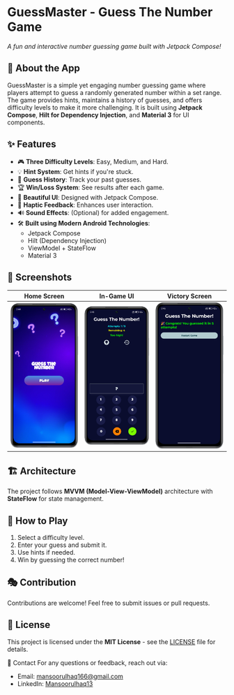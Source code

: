 # GuessMaster - Guess The Number Game

*A fun and interactive number guessing game built with Jetpack Compose!*

## 📌 About the App
GuessMaster is a simple yet engaging number guessing game where players attempt to guess a randomly generated number within a set range. The game provides hints, maintains a history of guesses, and offers difficulty levels to make it more challenging. It is built using **Jetpack Compose**, **Hilt for Dependency Injection**, and **Material 3** for UI components.

## ✨ Features
- 🎮 **Three Difficulty Levels**: Easy, Medium, and Hard.
- 💡 **Hint System**: Get hints if you're stuck.
- 📜 **Guess History**: Track your past guesses.
- 🏆 **Win/Loss System**: See results after each game.
- 🎨 **Beautiful UI**: Designed with Jetpack Compose.
- 📳 **Haptic Feedback**: Enhances user interaction.
- 🔊 **Sound Effects**: (Optional) for added engagement.
- 🛠 **Built using Modern Android Technologies**:
  - Jetpack Compose
  - Hilt (Dependency Injection)
  - ViewModel + StateFlow
  - Material 3

## 📱 Screenshots
| Home Screen | In-Game UI | Victory Screen |
|------------|-----------|---------------|
| ![Home](https://github.com/mansoorulhaq166/Guess-The-Number/blob/main/Screenshots/screenshot_1.png) | ![Game](https://github.com/mansoorulhaq166/Guess-The-Number/blob/main/Screenshots/screenshot_3.png) | ![Win](https://github.com/mansoorulhaq166/Guess-The-Number/blob/main/Screenshots/screenshot_5.png) |

## 🏗️ Architecture
The project follows **MVVM (Model-View-ViewModel)** architecture with **StateFlow** for state management.

## 📌 How to Play
1. Select a difficulty level.
2. Enter your guess and submit it.
3. Use hints if needed.
4. Win by guessing the correct number!

## 🎭 Contribution
Contributions are welcome! Feel free to submit issues or pull requests.

## 📄 License
This project is licensed under the **MIT License** - see the [LICENSE](LICENSE) file for details.

💬 Contact
For any questions or feedback, reach out via:
- Email: mansoorulhaq166@gmail.com
- LinkedIn: [Mansoorulhaq13](https://linkedin.com/in/mansoor-ul-haq13)
